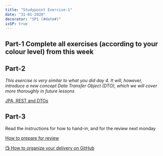 ```yaml
---
title: "Studypoint Exercise-1"
date: "31-01-2020"
decorator: "SP1 (#date#)"
isSP: true
---
```


<!-- REMOVE ME: Setting isSP ensures this pages gets added to the list of Studypoint exercises -->

## Part-1 Complete all exercises (according to your colour level) from this week

<!-- REMOVE ME: The tag below will insert all day-exercises given for this week -->
<!-- REMOVE ME: PeriodFolder and weekFolder MUST match the real folder names -->

<!--PeriodExercises Flow-1/week1 PeriodExercises-->

## Part-2

<!--BEGIN exercises ##-->

_This exercise is very similar to what you did day 4. It will, however, introduce a new concept Data Transfer Object (DTO), which we will cover more thoroughly in future lessons_

[JPA, REST and DTOs](https://docs.google.com/document/d/1HdHiORGNyteRpn7MoOixowxL10LQuUHt9XxAKtL9r0o/edit?usp=sharing)

<!--END exercises ##-->

## Part-3

Read the instructions for how to hand-in, and for the review next monday

<!--BEGIN guides ##-->

[How to prepare for review](https://docs.google.com/document/d/1nWjxWLepoW1-YT0zEscmhliJU9PMYsRAnkp_a-U1m6Q/edit?usp=sharing)

[:tv: How to organize your delivery on GitHub](https://www.youtube.com/watch?v=BlyjtudGo8M)

<!--END guides ##-->
